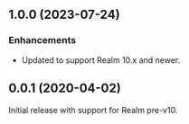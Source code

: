 ## 1.0.0 (2023-07-24)

### Enhancements
* Updated to support Realm 10.x and newer.


## 0.0.1 (2020-04-02)

Initial release with support for Realm pre-v10.